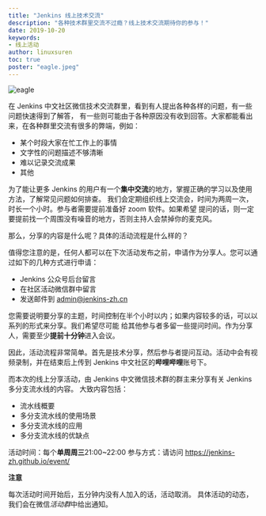 ```yaml
---
title: "Jenkins 线上技术交流"
description: "各种技术群里交流不过瘾？线上技术交流期待你的参与！"
date: 2019-10-20
keywords:
- 线上活动
author: linuxsuren
toc: true
poster: "eagle.jpeg"
---
```


![eagle](eagle.jpeg)

在 Jenkins 中文社区微信技术交流群里，看到有人提出各种各样的问题，有一些问题快速得到了解答，
有一些则可能由于各种原因没有收到回答。大家都能看出来，在各种群里交流有很多的弊端，例如：

* 某个时段大家在忙工作上的事情
* 文字性的问题描述不够清晰
* 难以记录交流成果
* 其他

为了能让更多 Jenkins 的用户有一个**集中交流**的地方，掌握正确的学习以及使用方法，了解常见问题如何排查。
我们会定期组织线上交流会，时间为两周一次，时长一个小时。参与者需要提前准备好 zoom 软件。如果希望
提问的话，则一定要提前找一个周围没有噪音的地方，否则主持人会禁掉你的麦克风。

那么，分享的内容是什么呢？具体的活动流程是什么样的？

值得您注意的是，任何人都可以在下次活动发布之前，申请作为分享人。您可以通过如下的几种方式进行申请：

* Jenkins 公众号后台留言
* 在社区活动微信群中留言
* 发送邮件到 admin@jenkins-zh.cn

您需要说明要分享的主题，时间控制在半个小时以内；如果内容较多的话，可以以系列的形式来分享。我们希望尽可能
给其他参与者多留一些提问时间。作为分享人，需要至少**提前十分钟**进入会议。

因此，活动流程非常简单。首先是技术分享，然后参与者提问互动。活动中会有视频录制，并在结束后上传到
Jenkins 中文社区的**哔哩哔哩**账号下。

而本次的线上分享活动，由 Jenkins 中文微信技术群的群主来分享有关 Jenkins 多分支流水线的内容。
大致内容包括：

* 流水线概要
* 多分支流水线的使用场景
* 多分支流水线的应用
* 多分支流水线的优缺点

活动时间：每个**单周周三**21:00~22:00
参与方式：请访问 https://jenkins-zh.github.io/event/

**注意**

每次活动时间开始后，五分钟内没有人加入的话，活动取消。
具体活动的动态，我们会在微信*活动群*中给出通知。
